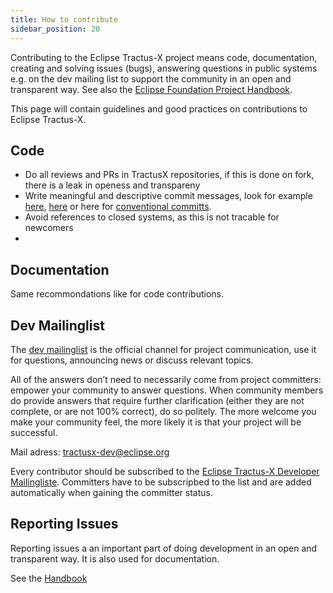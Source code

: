 ```yaml
---
title: How to contribute
sidebar_position: 20
---
```


 Contributing to the Eclipse Tractus-X project means code, documentation, creating and solving issues (bugs), answering questions in public systems e.g. on the dev mailing list to support the community in an open and transparent way. See also the [Eclipse Foundation Project Handbook](https://www.eclipse.org/projects/handbook/#contributing).

This page will contain guidelines and good practices on contributions to Eclipse Tractus-X.

## Code

- Do all reviews and PRs in TractusX repositories, if this is done on fork, there is a leak in openess and transpareny
- Write meaningful and descriptive commit messages, look for example [here](https://cbea.ms/git-commit/), [here](https://medium.com/better-programming/your-git-commit-history-should-read-like-a-history-book-heres-how-7f44d5df1801) or here for [conventional committs](https://www.conventionalcommits.org/en/v1.0.0/).
- Avoid references to closed systems, as this is not tracable for newcomers
-

## Documentation

Same recommondations like for code contributions.

## Dev Mailinglist

The [dev mailinglist]((https://www.eclipse.org/projects/handbook/#resources-dev-list)) is the official channel for project communication, use it for questions, announcing news or discuss relevant topics.

All of the answers don’t need to necessarily come from project committers: empower your community to answer questions. When community members do provide answers that require further clarification (either they are not complete, or are not 100% correct), do so politely.
The more welcome you make your community feel, the more likely it is that your project will be successful.

Mail adress: tractusx-dev@eclipse.org

Every contributor should be subscribed to the [Eclipse Tractus-X Developer Mailingliste](https://accounts.eclipse.org/mailing-list/tractusx-dev). Committers have to be subscripbed to the list and are added automatically when gaining the committer status.

## Reporting Issues

Reporting issues a an important part of doing development in an open and transparent way.
It is also used for documentation.

See the [Handbook](https://www.eclipse.org/projects/handbook/#community-issues)
